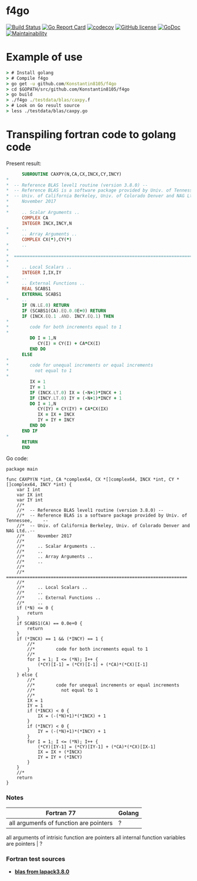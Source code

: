 # f4go


[![Build Status](https://travis-ci.org/Konstantin8105/f4go.svg?branch=master)](https://travis-ci.org/Konstantin8105/f4go)
[![Go Report Card](https://goreportcard.com/badge/github.com/Konstantin8105/f4go)](https://goreportcard.com/report/github.com/Konstantin8105/f4go)
[![codecov](https://codecov.io/gh/Konstantin8105/f4go/branch/master/graph/badge.svg)](https://codecov.io/gh/Konstantin8105/f4go)
[![GitHub license](https://img.shields.io/badge/license-MIT-blue.svg)](https://raw.githubusercontent.com/Konstantin8105/f4go/master/LICENSE)
[![GoDoc](https://godoc.org/github.com/Konstantin8105/f4go/fortran?status.svg)](https://godoc.org/github.com/Konstantin8105/f4go/fortran)
[![Maintainability](https://api.codeclimate.com/v1/badges/b8d0bb5533207cce5ed3/maintainability)](https://codeclimate.com/github/Konstantin8105/f4go/maintainability)

# Example of use

```cmd
> # Install golang
> # Compile f4go
> go get -u github.com/Konstantin8105/f4go
> cd $GOPATH/src/github.com/Konstantin8105/f4go
> go build
> ./f4go ./testdata/blas/caxpy.f
> # Look on Go result source
> less ./testdata/blas/caxpy.go
```

# Transpiling fortran code to golang code

Present result:
```fortran
      SUBROUTINE CAXPY(N,CA,CX,INCX,CY,INCY)
*
*  -- Reference BLAS level1 routine (version 3.8.0) --
*  -- Reference BLAS is a software package provided by Univ. of Tennessee,    --
*  -- Univ. of California Berkeley, Univ. of Colorado Denver and NAG Ltd..--
*     November 2017
*
*     .. Scalar Arguments ..
      COMPLEX CA
      INTEGER INCX,INCY,N
*     ..
*     .. Array Arguments ..
      COMPLEX CX(*),CY(*)
*     ..
*
*  =====================================================================
*
*     .. Local Scalars ..
      INTEGER I,IX,IY
*     ..
*     .. External Functions ..
      REAL SCABS1
      EXTERNAL SCABS1
*     ..
      IF (N.LE.0) RETURN
      IF (SCABS1(CA).EQ.0.0E+0) RETURN
      IF (INCX.EQ.1 .AND. INCY.EQ.1) THEN
*
*        code for both increments equal to 1
*
         DO I = 1,N
            CY(I) = CY(I) + CA*CX(I)
         END DO
      ELSE
*
*        code for unequal increments or equal increments
*          not equal to 1
*
         IX = 1
         IY = 1
         IF (INCX.LT.0) IX = (-N+1)*INCX + 1
         IF (INCY.LT.0) IY = (-N+1)*INCY + 1
         DO I = 1,N
            CY(IY) = CY(IY) + CA*CX(IX)
            IX = IX + INCX
            IY = IY + INCY
         END DO
      END IF
*
      RETURN
      END
```

Go code:

```golang
package main

func CAXPY(N *int, CA *complex64, CX *[]complex64, INCX *int, CY *[]complex64, INCY *int) {
	var I int
	var IX int
	var IY int
	//*
	//*  -- Reference BLAS level1 routine (version 3.8.0) --
	//*  -- Reference BLAS is a software package provided by Univ. of Tennessee,    --
	//*  -- Univ. of California Berkeley, Univ. of Colorado Denver and NAG Ltd..--
	//*     November 2017
	//*
	//*     .. Scalar Arguments ..
	//*     ..
	//*     .. Array Arguments ..
	//*     ..
	//*
	//*  =====================================================================
	//*
	//*     .. Local Scalars ..
	//*     ..
	//*     .. External Functions ..
	//*     ..
	if (*N) <= 0 {
		return
	}
	if SCABS1(CA) == 0.0e+0 {
		return
	}
	if (*INCX) == 1 && (*INCY) == 1 {
		//*
		//*        code for both increments equal to 1
		//*
		for I = 1; I <= (*N); I++ {
			(*CY)[I-1] = (*CY)[I-1] + (*CA)*(*CX)[I-1]
		}
	} else {
		//*
		//*        code for unequal increments or equal increments
		//*          not equal to 1
		//*
		IX = 1
		IY = 1
		if (*INCX) < 0 {
			IX = (-(*N)+1)*(*INCX) + 1
		}
		if (*INCY) < 0 {
			IY = (-(*N)+1)*(*INCY) + 1
		}
		for I = 1; I <= (*N); I++ {
			(*CY)[IY-1] = (*CY)[IY-1] + (*CA)*(*CX)[IX-1]
			IX = IX + (*INCX)
			IY = IY + (*INCY)
		}
	}
	//*
	return
}
```

### Notes

Fortran 77 | Golang
---------- | ------------
all argumenfs of function are pointers | ?
all arguments of intrisic function are pointers
all internal function variables are pointers | ?

### Fortran test sources

* [**blas from lapack3.8.0**](http://netlib.org/lapack/index.html)

